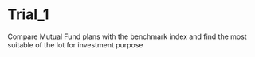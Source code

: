 # Trial_1
Compare Mutual Fund plans with the benchmark index and find the most suitable of the lot for investment purpose
